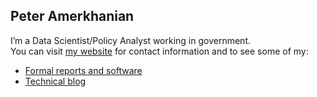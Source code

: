 ## Peter Amerkhanian

I’m a Data Scientist/Policy Analyst working in government.  
You can visit [my website](https://peter-amerkhanian.com/) for contact information and to see some of my:
- [Formal reports and software](https://peter-amerkhanian.com/projects.html)
- [Technical blog](https://peter-amerkhanian.com/blog.html)  
